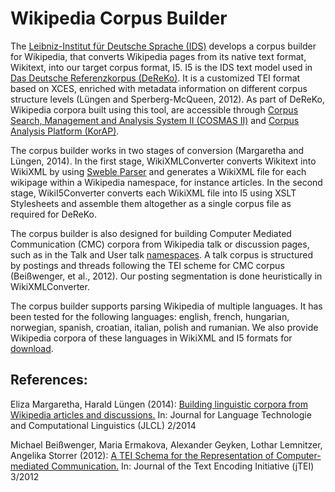 # Wikipedia Corpus Builder

The [Leibniz-Institut für Deutsche Sprache (IDS)](http://www1.ids-mannheim.de/) develops a corpus builder for Wikipedia, that converts Wikipedia pages from its native text format, Wikitext, into our target corpus format, I5. I5 is the IDS text model used in [Das Deutsche Referenzkorpus (DeReKo)](http://www1.ids-mannheim.de/kl/projekte/korpora/). It is a customized TEI format based on XCES, enriched with metadata information on different corpus structure levels (Lüngen and Sperberg-McQueen, 2012). As part of DeReKo, Wikipedia corpora built using this tool, are accessible through [Corpus Search, Management and Analysis System II (COSMAS II)](http://www.ids-mannheim.de/cosmas2/) and [Corpus Analysis Platform (KorAP)](https://korap.ids-mannheim.de/).

The corpus builder works in two stages of conversion (Margaretha and Lüngen, 2014). In the first stage, WikiXMLConverter converts Wikitext into WikiXML by using [Sweble Parser](https://osr.cs.fau.de/research/research-resources/sweble-wikitext/) and generates a WikiXML file for each wikipage within a Wikipedia namespace, for instance articles. In the second stage, WikiI5Converter converts each WikiXML file into I5 using XSLT Stylesheets and assemble them altogether as a single corpus file as required for DeReKo.

The corpus builder is also designed for building Computer Mediated Communication (CMC) corpora from Wikipedia talk or discussion pages, such as in the Talk and User talk [namespaces](https://en.wikipedia.org/wiki/Wikipedia:Namespace). A talk corpus is structured by postings and threads following the TEI scheme for CMC corpus (Beißwenger, et al., 2012). Our posting segmentation is done heuristically in WikiXMLConverter.

The corpus builder supports parsing Wikipedia of multiple languages. It has been tested for the following languages: english, french, hungarian, norwegian, spanish, croatian, italian, polish and rumanian. We also provide Wikipedia corpora of these languages in WikiXML and I5 formats for [download](https://www.ids-mannheim.de/digspra/kl/projekte/korpora/verfuegbarkeit-1/).

## References:

Eliza Margaretha, Harald Lüngen (2014): [Building linguistic corpora from Wikipedia articles and discussions.](http://www.jlcl.org/2014_Heft2/3MargarethaLuengen.pdf) In: Journal for Language Technologie and Computational Linguistics (JLCL) 2/2014

Michael Beißwenger, Maria Ermakova, Alexander Geyken, Lothar Lemnitzer, Angelika Storrer (2012): [A TEI Schema for the Representation of Computer-mediated Communication.](https://doi.org/10.4000/jtei.476) In: Journal of the Text Encoding Initiative (jTEI) 3/2012
